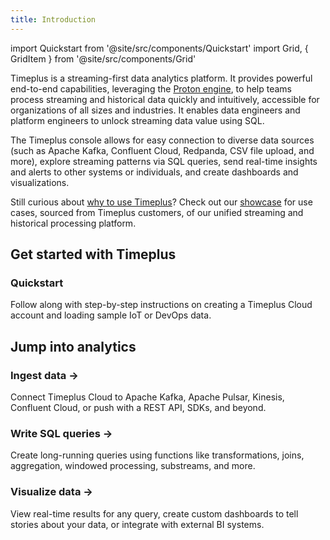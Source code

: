 ```yaml
---
title: Introduction
---
```


import Quickstart from '@site/src/components/Quickstart'
import Grid, { GridItem } from '@site/src/components/Grid'

Timeplus is a streaming-first data analytics platform. It provides powerful end-to-end capabilities, leveraging the [Proton engine](proton), to help teams process streaming and historical data quickly and intuitively, accessible for organizations of all sizes and industries. It enables data engineers and platform engineers to unlock streaming data value using SQL. 

The Timeplus console allows for easy connection to diverse data sources (such as Apache Kafka, Confluent Cloud, Redpanda, CSV file upload, and more), explore streaming patterns via SQL queries, send real-time insights and alerts to other systems or individuals, and create dashboards and visualizations.

Still curious about [why to use Timeplus](why-timeplus)? Check out our [showcase](showcases) for use cases, sourced from
Timeplus customers, of our unified streaming and historical processing platform.

## Get started with Timeplus

<Quickstart href="/quickstart">
  <h3>Quickstart</h3>
  <p>Follow along with step-by-step instructions on creating a Timeplus Cloud account and loading sample IoT or DevOps data.</p>
</Quickstart>

## Jump into analytics

<Grid>
  <GridItem href="/ingestion">
    <h3>Ingest data &rarr;</h3>
    <p>Connect Timeplus Cloud to Apache Kafka, Apache Pulsar, Kinesis, Confluent Cloud, or push with a REST API, SDKs, and beyond.</p>
  </GridItem>
  <GridItem href="/query-syntax">
    <h3>Write SQL queries &rarr;</h3>
    <p>Create long-running queries using functions like transformations, joins, aggregation, windowed processing, substreams, and more.</p>
  </GridItem>
  <GridItem href="/query-syntax">
    <h3>Visualize data &rarr;</h3>
    <p>View real-time results for any query, create custom dashboards to tell stories about your data, or integrate with external BI systems.</p>
  </GridItem>
</Grid>

